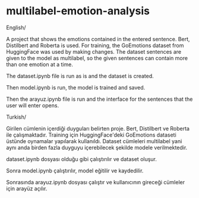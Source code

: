 # multilabel-emotion-analysis
English/

A project that shows the emotions contained in the entered sentence. Bert, Distilbert and Roberta is used. For training, the GoEmotions dataset from HuggingFace was used by making changes. The dataset sentences are given to the model as multilabel, so the given sentences can contain more than one emotion at a time.

The dataset.ipynb file is run as is and the dataset is created.

Then model.ipynb is run, the model is trained and saved.

Then the arayuz.ipynb file is run and the interface for the sentences that the user will enter opens.




Turkish/

Girilen cümlenin içerdiği duyguları belirten proje. Bert, Distilbert ve Roberta ile çalışmaktadır. Training için HuggingFace'deki GoEmotions dataseti üstünde oynamalar yapılarak kullanıldı. Dataset cümleleri multilabel yani aynı anda birden fazla duyguyu içerebilecek şekilde modele verilmektedir.

dataset.ipynb dosyası olduğu gibi çalıştırılır ve dataset oluşur.

Sonra model.ipynb çalıştırılır, model eğitilir ve kaydedilir.

Sonrasında arayuz.ipynb dosyası çalıştır ve kullanıcının gireceği cümleler için arayüz açılır.
